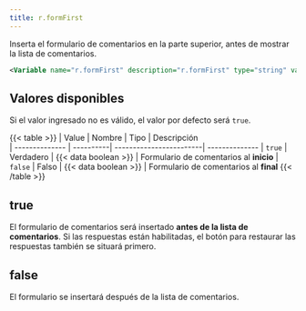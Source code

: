 ```yaml
---
title: r.formFirst
---
```


Inserta el formulario de comentarios en la parte superior, antes de mostrar la lista de comentarios.

```xml
<Variable name="r.formFirst" description="r.formFirst" type="string" value="true"/>
```

## Valores disponibles

Si el valor ingresado no es válido, el valor por defecto será `true`.

{{< table >}}
| Value          | Nombre    | Tipo                    | Descripción   
| -------------- | ----------| ------------------------| --------------
| `true`         | Verdadero | {{< data boolean >}}    | Formulario de comentarios al **inicio**
| `false`        | Falso     | {{< data boolean >}}    | Formulario de comentarios al **final**
{{< /table >}}


## true

El formulario de comentarios será insertado **antes de la lista de comentarios**. Si las respuestas están habilitadas, el botón para restaurar las respuestas también se situará primero.


## false

El formulario se insertará después de la lista de comentarios.
